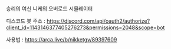 승리의 여신 니케의 오버로드 시뮬레이터

디스코드 봇 주소 : https://discord.com/api/oauth2/authorize?client_id=1143146377405276273&permissions=2048&scope=bot

사용법 : https://arca.live/b/nikketgv/89397609
